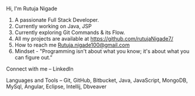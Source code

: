 
Hi, I'm Rutuja Nigade
1.	A passionate Full Stack Developer.
2.	Currently working on Java, JSP
3.	Currently exploring Git Commands & its Flow.
4.	All my projects are available at https://github.com/rutujaNigade7/
5.	How to reach me Rutuja.nigade100@gmail.com
6.	Mindset - "Programming isn't about what you know; it's about what you can figure out.” 

Connect with me – LinkedIn 

Languages and Tools – Git, GitHub, Bitbucket, Java, JavaScript, MongoDB, MySql, Angular, Eclipse, Intellij, Dbveaver
